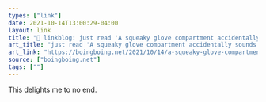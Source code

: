 ```yaml
---
types: ["link"]
date: 2021-10-14T13:00:29-04:00
layout: link
title: "🔗 linkblog: just read 'A squeaky glove compartment accidentally sounds like light jazz | Boing Boing'"
art_title: "just read 'A squeaky glove compartment accidentally sounds like light jazz | Boing Boing"
art_link: "https://boingboing.net/2021/10/14/a-squeaky-glove-compartment-accidentally-sounds-like-light-jazz.html?utm_source=rss"
source: ["boingboing.net"]
tags: [""]
---
```

This delights me to no end.
